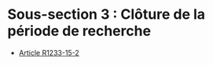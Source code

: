 # Sous-section 3 : Clôture de la période de recherche

* [Article R1233-15-2](./LEGIARTI000031403165.md)
